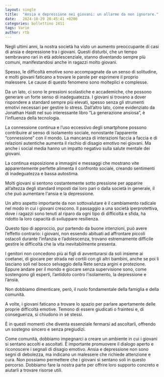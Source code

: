 ```yaml
---
layout: single
title:  "Ansia e depressione nei giovani: un allarme da non ignorare."
date:   2024-10-29 20:45:41 +0200
categories: bollettino 2411
tags: Varie
author: rtb
---
```


 Negli ultimi anni, la nostra società ha visto un aumento preoccupante di casi di ansia e depressione tra i giovani. Questi disturbi, che un tempo sembravano rari in età adolescenziale, stanno diventando sempre più comuni, manifestandosi anche in ragazzi molto giovani.

Spesso, le difficoltà emotive sono accompagnate da un senso di solitudine, e molti giovani faticano a trovare le parole per esprimere il proprio malessere. Le cause di questo fenomeno sono molteplici e complesse.

Da un lato, ci sono le pressioni scolastiche e accademiche, che possono generare un forte senso di inadeguatezza. I giovani si trovano a dover rispondere a standard sempre più elevati, spesso senza gli strumenti emotivi necessari per gestire lo stress.
Dall’altro lato, come evidenziato da Jonathan Haidt nel suo interessante libro “La generazione ansiosa”, è l’influenza della tecnologia.

La connessione continua e l’uso eccessivo degli smartphone possono contribuire al senso di isolamento sociale, nonostante l’apparente “connessione” con il mondo. La mancanza di interazioni faccia a faccia e di relazioni autentiche aumenta il rischio di disagio emotivo nei giovani. Ma anche i social media hanno un impatto negativo sulla salute mentale dei giovani.

La continua esposizione a immagini e messaggi che mostrano vite apparentemente perfette alimenta il confronto sociale, creando sentimenti di inadeguatezza e bassa autostima.

Molti giovani si sentono costantemente sotto pressione per apparire all’altezza degli standard imposti dai loro pari o dalla società in generale, il che può aumentare l'ansia e la depressione.

Un altro aspetto importante da non sottovalutare è il cambiamento radicale nel modo in cui i giovani crescono. Il passaggio a una società iperprotettiva, dove i ragazzi sono tenuti al riparo da ogni tipo di difficoltà e sfida, ha ridotto la loro capacità di sviluppare resilienza.

Questo tipo di approccio, pur partendo da buone intenzioni, può avere l’effetto contrario: i giovani, non essendo abituati ad affrontare piccoli ostacoli durante l’infanzia e l’adolescenza, trovano estremamente difficile gestire le difficoltà che la vita inevitabilmente presenta.

I genitori non concedono più ai figli di avventurarsi da soli insieme ai coetanei, di giocare per strada nei cortili con gli altri bambini, anche se poi li lasciano soli nel bosco selvaggio della Rete senza argini e protezione. Eppure andare per il mondo e giocare senza supervisione sono, come sostengono gli esperti, l’antidoto contro l’isolamento, la depressione e l’ansia.

Non dobbiamo dimenticare, però, il ruolo fondamentale della famiglia e della comunità.

A volte, i giovani faticano a trovare lo spazio per parlare apertamente delle proprie difficoltà emotive. Temono di essere giudicati o fraintesi e, di conseguenza, si chiudono in sé stessi.

È in questi momenti che diventa essenziale fermarsi ad ascoltarli, offrendo un sostegno sincero e senza pregiudizi.

Come comunità, dobbiamo impegnarci a creare un ambiente in cui i giovani si sentano accolti e ascoltati. È importante promuovere il dialogo aperto e riconoscere i segnali di disagio emotivo. Ansia e depressione non sono segni di debolezza, ma indicano un malessere che richiede attenzione e cura. Non possiamo permettere che i giovani si sentano soli in questo percorso. Dobbiamo fare la nostra parte per offrire loro supporto concreto e aiutarli a trovare risorse utili.

